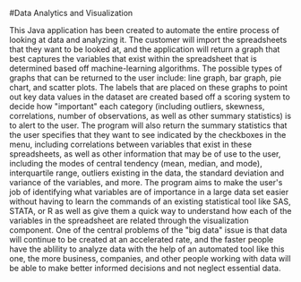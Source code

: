#Data Analytics and Visualization

This Java application has been created to automate the entire process of looking at data and analyzing it. The customer will import the spreadsheets that they want to be looked at, and the application will return a graph that best captures the variables that exist within the spreadsheet that is determined based off machine-learning algorithms. The possible types of graphs that can be returned to the user include: line graph, bar graph, pie chart, and scatter plots. The labels that are placed on these graphs to point out key data values in the dataset are created based off a scoring system to decide how "important" each category (including outliers, skewness, correlations, number of observations, as well as other summary statistics) is to alert to the user. The program will also return the summary statistics that the user specifies that they want to see indicated by the checkboxes in the menu, including correlations between variables that exist in these spreadsheets, as well as other information that may be of use to the user, including the modes of central tendency (mean, median, and mode), interquartile range, outliers existing in the data, the standard deviation and variance of the variables, and more. The program aims to make the user's job of identifying what variables are of importance in a large data set easier without having to learn the commands of an existing statistical tool like SAS, STATA, or R as well as give them a quick way to understand how each of the variables in the spreadsheet are related through the visualization component. One of the central problems of the "big data" issue is that data will continue to be created at an accelerated rate, and the faster people have the ablility to analyze data with the help of an automated tool like this one, the more business, companies, and other people working with data will be able to make better informed decisions and not neglect essential data.  
